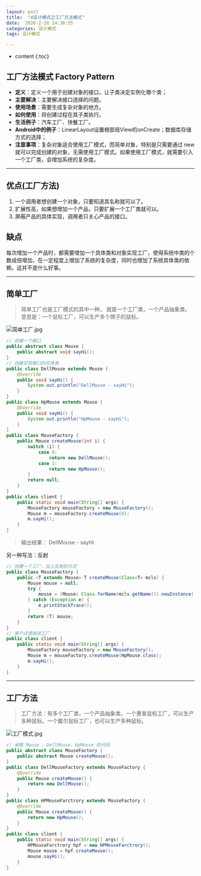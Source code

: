```yaml
---
layout: post
title:  "4设计模式之工厂方法模式"
date:  2020-2-28 14:36:55
categories: 设计模式
tags: 设计模式

---
```

* content
{:toc}


## 工厂方法模式 Factory Pattern

- **定义**：定义一个用于创建对象的接口，让子类决定实例化哪个类；
- **主要解决**：主要解决接口选择的问题。
- **使用场景**：需要生成复杂对象的地方。
- **如何使用**：将创建过程在其子类执行。
- **生活例子**：汽车工厂、快餐工厂。
- **Android中的例子**：LinearLayout设置根部局View的onCreate；数据库存储方式的选择；
- **注意事项**：复杂对象适合使用工厂模式，而简单对象，特别是只需要通过 new 就可以完成创建的对象，无需使用工厂模式。如果使用工厂模式，就需要引入一个工厂类，会增加系统的复杂度。

---

## 优点(工厂方法)
1. 一个调用者想创建一个对象，只要知道其名称就可以了。 
2. 扩展性高，如果想增加一个产品，只要扩展一个工厂类就可以。
3. 屏蔽产品的具体实现，调用者只关心产品的接口。

## 缺点

每次增加一个产品时，都需要增加一个具体类和对象实现工厂，使得系统中类的个数成倍增加，在一定程度上增加了系统的复杂度，同时也增加了系统具体类的依赖。这并不是什么好事。

--- 

## 简单工厂

> 简单工厂也是工厂模式的其中一种， 就是一个工厂类，一个产品抽象类。意思是：一个鼠标工厂，可以生产多个牌子的鼠标。

![简单工厂.jpg](https://upload-images.jianshu.io/upload_images/6491732-75a7e1123aef38b2.jpg?imageMogr2/auto-orient/strip%7CimageView2/2/w/1240)

```java
// 创建一个接口
public abstract class Mouse {
    public abstract void sayHi();
}
// 创建实现接口的实体类
public class DellMouse extends Mouse {
    @Override
    public void sayHi() {
        System.out.println("DellMouse - sayHi");
    }
}
public class HpMouse extends Mouse {
    @Override
    public void sayHi() {
        System.out.println("HpMouse - sayHi");
    }
}
public class MouseFactory {
    public Mouse createMouse(int i) {
        switch (i) {
            case 0:
                return new DellMouse();
            case 1:
                return new HpMouse();
        }
        return null;
    }
}
public class client {
    public static void main(String[] args) {
        MouseFactory mouseFactory = new MouseFactory();
        Mouse m = mouseFactory.createMouse(0);
        m.sayHi();
    }
}
```
> 输出结果：
DellMouse - sayHi

另一种写法：反射
```java
// 创建一个工厂，加上反射的方式
public class MouseFactory {
    public <T extends Mouse> T createMouse(Class<T> mcls) {
        Mouse mouse = null;
        try {
            mouse = (Mouse) Class.forName(mcls.getName()).newInstance();
        } catch (Exception e) {
            e.printStackTrace();
        }
        return (T) mouse;
    }
}
// 客户点使用该工厂
public class client {
    public static void main(String[] args) {
        MouseFactory mouseFactory = new MouseFactory();
        Mouse m = mouseFactory.createMouse(HpMouse.class);
        m.sayHi();
    }
}
```

--- 

## 工厂方法

> 工厂方法：有多个工厂类，一个产品抽象类。一个惠普鼠标工厂，可以生产多种鼠标。一个戴尔鼠标工厂，也可以生产多种鼠标。

![工厂模式.jpg](https://upload-images.jianshu.io/upload_images/6491732-6c2d890661d99438.jpg?imageMogr2/auto-orient/strip%7CimageView2/2/w/1240)

```java
// 省略 Mouse 、DellMouse、HpMouse 的代码
public abstract class MouseFactory {
    public abstract Mouse createMouse();
}
public class DellMouseFactory extends MouseFactory {
    @Override
    public Mouse createMouse() {
        return new DellMouse();
    }
}
public class HPMouseFarctrory extends MouseFactory {
    @Override
    public Mouse createMouse() {
        return new HpMouse();
    }
}
public class client {
    public static void main(String[] args) {
        HPMouseFarctrory hpf = new HPMouseFarctrory();
        Mouse mouse = hpf.createMouse();
        mouse.sayHi();
    }
}
```











